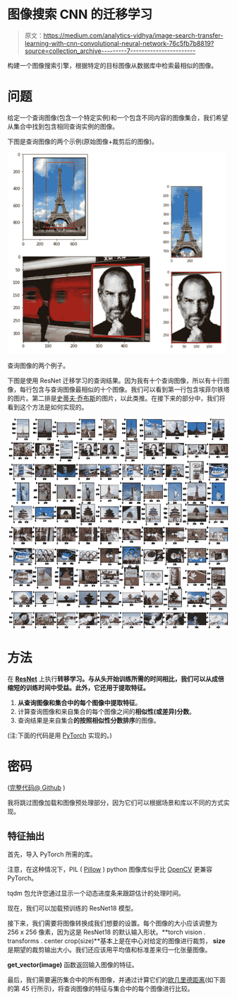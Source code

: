 # 图像搜索 CNN 的迁移学习

> 原文：<https://medium.com/analytics-vidhya/image-search-transfer-learning-with-cnn-convolutional-neural-network-76c5fb7b8819?source=collection_archive---------7----------------------->

构建一个图像搜索引擎，根据特定的目标图像从数据库中检索最相似的图像。

# 问题

给定一个查询图像(包含一个特定实例)和一个包含不同内容的图像集合，我们希望从集合中找到包含相同查询实例的图像。

下图是查询图像的两个示例(原始图像+裁剪后的图像)。

![](img/3c8c452565fd110ff954c9eaed36ae84.png)

查询图像的两个例子。

下图是使用 ResNet 迁移学习的查询结果。因为我有十个查询图像，所以有十行图像，每行包含与查询图像最相似的十个图像。我们可以看到第一行包含埃菲尔铁塔的图片。第二排是[史蒂夫·乔布斯](https://en.wikipedia.org/wiki/Steve_Jobs)的图片，以此类推。在接下来的部分中，我们将看到这个方法是如何实现的。

![](img/e7eb4c81e7c54da8e4b43690ba3870d1.png)

# 方法

在 [**ResNet**](https://en.wikipedia.org/wiki/Residual_neural_network) 上执行**转移学习。与从头开始训练所需的时间相比，我们可以从成倍缩短的训练时间中受益。此外，它还用于提取特征。**

1.  **从查询图像和集合中的每个图像中提取特征**。
2.  计算查询图像和来自集合的每个图像之间的**相似性(或差异)分数**。
3.  查询结果是来自集合**的按照相似性分数排序**的图像。

(注:下面的代码是用 [PyTorch](https://pytorch.org/) 实现的。)

# 密码

([完整代码@ Github](https://github.com/chiatsekuo/computer_vision_image_processing/tree/main/instance_search) )

我将跳过图像加载和图像预处理部分，因为它们可以根据场景和库以不同的方式实现。

## 特征抽出

首先，导入 PyTorch 所需的库。

注意，在这种情况下，PIL ( [Pillow](https://pypi.org/project/Pillow/) ) python 图像库似乎比 [OpenCV](https://opencv.org/) 更兼容 PyTorch。

tqdm 包允许您通过显示一个动态进度条来跟踪估计的处理时间。

现在，我们可以加载预训练的 ResNet18 模型。

接下来，我们需要将图像转换成我们想要的设置。每个图像的大小应该调整为 256 x 256 像素，因为这是 ResNet18 的默认输入形状。**torch vision . transforms . center crop(size)**基本上是在中心对给定的图像进行裁剪， **size** 是期望的裁剪输出大小。我们还应该用平均值和标准差来归一化张量图像。

**get_vector(image)** 函数返回输入图像的特征。

最后，我们需要遍历集合中的所有图像，并通过计算它们的[欧几里德距离](https://en.wikipedia.org/wiki/Euclidean_distance#:~:text=In%20mathematics%2C%20the%20Euclidean%20distance,being%20called%20the%20Pythagorean%20distance.)(如下面的第 45 行所示)，将查询图像的特征与集合中的每个图像进行比较。